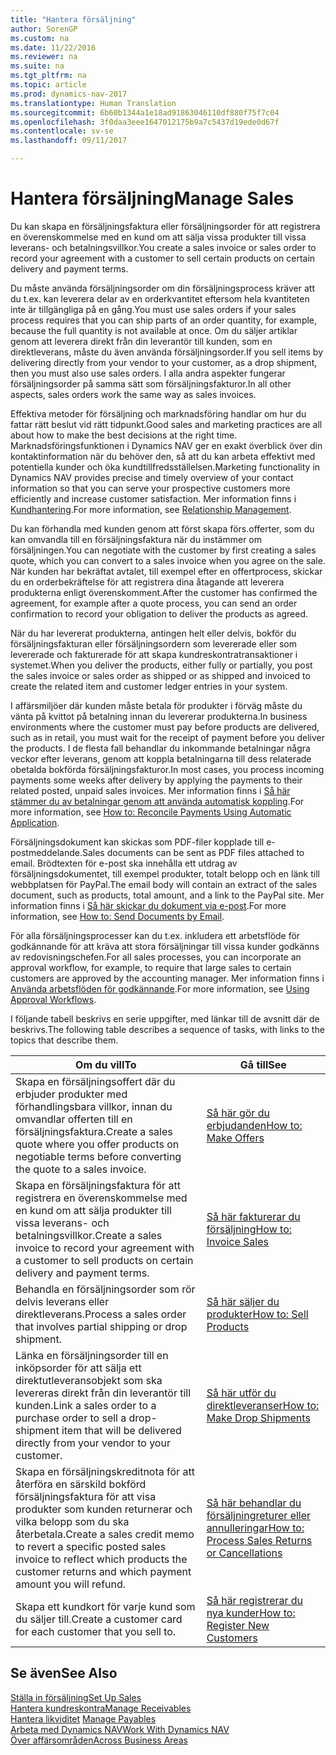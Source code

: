 ```yaml
---
title: "Hantera försäljning"
author: SorenGP
ms.custom: na
ms.date: 11/22/2016
ms.reviewer: na
ms.suite: na
ms.tgt_pltfrm: na
ms.topic: article
ms.prod: dynamics-nav-2017
ms.translationtype: Human Translation
ms.sourcegitcommit: 6b60b1344a1e18ad91863046110df880f75f7c04
ms.openlocfilehash: 3f0daa3eee1647012175b9a7c5437d19ede0d67f
ms.contentlocale: sv-se
ms.lasthandoff: 09/11/2017

---
```


# <a name="manage-sales"></a><span data-ttu-id="93d62-102">Hantera försäljning</span><span class="sxs-lookup"><span data-stu-id="93d62-102">Manage Sales</span></span>
<span data-ttu-id="93d62-103">Du kan skapa en försäljningsfaktura eller försäljningsorder för att registrera en överenskommelse med en kund om att sälja vissa produkter till vissa leverans- och betalningsvillkor.</span><span class="sxs-lookup"><span data-stu-id="93d62-103">You create a sales invoice or sales order to record your agreement with a customer to sell certain products on certain delivery and payment terms.</span></span>

<span data-ttu-id="93d62-104">Du måste använda försäljningsorder om din försäljningsprocess kräver att du t.ex. kan leverera delar av en orderkvantitet eftersom hela kvantiteten inte är tillgängliga på en gång.</span><span class="sxs-lookup"><span data-stu-id="93d62-104">You must use sales orders if your sales process requires that you can ship parts of an order quantity, for example, because the full quantity is not available at once.</span></span> <span data-ttu-id="93d62-105">Om du säljer artiklar genom att leverera direkt från din leverantör till kunden, som en direktleverans, måste du även använda försäljningsorder.</span><span class="sxs-lookup"><span data-stu-id="93d62-105">If you sell items by delivering directly from your vendor to your customer, as a drop shipment, then you must also use sales orders.</span></span> <span data-ttu-id="93d62-106">I alla andra aspekter fungerar försäljningsorder på samma sätt som försäljningsfakturor.</span><span class="sxs-lookup"><span data-stu-id="93d62-106">In all other aspects, sales orders work the same way as sales invoices.</span></span>  

<span data-ttu-id="93d62-107">Effektiva metoder för försäljning och marknadsföring handlar om hur du fattar rätt beslut vid rätt tidpunkt.</span><span class="sxs-lookup"><span data-stu-id="93d62-107">Good sales and marketing practices are all about how to make the best decisions at the right time.</span></span> <span data-ttu-id="93d62-108">Marknadsföringsfunktionen i Dynamics NAV ger en exakt överblick över din kontaktinformation när du behöver den, så att du kan arbeta effektivt med potentiella kunder och öka kundtillfredsställelsen.</span><span class="sxs-lookup"><span data-stu-id="93d62-108">Marketing functionality in Dynamics NAV provides precise and timely overview of your contact information so that you can serve your prospective customers more efficiently and increase customer satisfaction.</span></span> <span data-ttu-id="93d62-109">Mer information finns i [Kundhantering](marketing-relationship-management.md).</span><span class="sxs-lookup"><span data-stu-id="93d62-109">For more information, see [Relationship Management](marketing-relationship-management.md).</span></span>

<span data-ttu-id="93d62-110">Du kan förhandla med kunden genom att först skapa förs.offerter, som du kan omvandla till en försäljningsfaktura när du instämmer om försäljningen.</span><span class="sxs-lookup"><span data-stu-id="93d62-110">You can negotiate with the customer by first creating a sales quote, which you can convert to a sales invoice when you agree on the sale.</span></span> <span data-ttu-id="93d62-111">När kunden har bekräftat avtalet, till exempel efter en offertprocess, skickar du en orderbekräftelse för att registrera dina åtagande att leverera produkterna enligt överenskomment.</span><span class="sxs-lookup"><span data-stu-id="93d62-111">After the customer has confirmed the agreement, for example after a quote process, you can send an order confirmation to record your obligation to deliver the products as agreed.</span></span>

<span data-ttu-id="93d62-112">När du har levererat produkterna, antingen helt eller delvis, bokför du försäljningsfakturan eller försäljningsordern som levererade eller som levererade och fakturerade för att skapa kundreskontratransaktioner i systemet.</span><span class="sxs-lookup"><span data-stu-id="93d62-112">When you deliver the products, either fully or partially, you post the sales invoice or sales order as shipped or as shipped and invoiced to create the related item and customer ledger entries in your system.</span></span>

<span data-ttu-id="93d62-113">I affärsmiljöer där kunden måste betala för produkter i förväg måste du vänta på kvittot på betalning innan du levererar produkterna.</span><span class="sxs-lookup"><span data-stu-id="93d62-113">In business environments where the customer must pay before products are delivered, such as in retail, you must wait for the receipt of payment before you deliver the products.</span></span> <span data-ttu-id="93d62-114">I de flesta fall behandlar du inkommande betalningar några veckor efter leverans, genom att koppla betalningarna till dess relaterade obetalda bokförda försäljningsfakturor.</span><span class="sxs-lookup"><span data-stu-id="93d62-114">In most cases, you process incoming payments some weeks after delivery by applying the payments to their related posted, unpaid sales invoices.</span></span> <span data-ttu-id="93d62-115">Mer information finns i [Så här stämmer du av betalningar genom att använda automatisk koppling](receivables-how-reconcile-payments-auto-application.md).</span><span class="sxs-lookup"><span data-stu-id="93d62-115">For more information, see [How to: Reconcile Payments Using Automatic Application](receivables-how-reconcile-payments-auto-application.md).</span></span>

<span data-ttu-id="93d62-116">Försäljningsdokument kan skickas som PDF-filer kopplade till e-postmeddelande.</span><span class="sxs-lookup"><span data-stu-id="93d62-116">Sales documents can be sent as PDF files attached to email.</span></span> <span data-ttu-id="93d62-117">Brödtexten för e-post ska innehålla ett utdrag av försäljningsdokumentet, till exempel produkter, totalt belopp och en länk till webbplatsen för PayPal.</span><span class="sxs-lookup"><span data-stu-id="93d62-117">The email body will contain an extract of the sales document, such as products, total amount, and a link to the PayPal site.</span></span> <span data-ttu-id="93d62-118">Mer information finns i [Så här skickar du dokument via e-post](ui-how-send-documents-email.md).</span><span class="sxs-lookup"><span data-stu-id="93d62-118">For more information, see [How to: Send Documents by Email](ui-how-send-documents-email.md).</span></span>

<span data-ttu-id="93d62-119">För alla försäljningsprocesser kan du t.ex. inkludera ett arbetsflöde för godkännande för att kräva att stora försäljningar till vissa kunder godkänns av redovisningschefen.</span><span class="sxs-lookup"><span data-stu-id="93d62-119">For all sales processes, you can incorporate an approval workflow, for example, to require that large sales to certain customers are approved by the accounting manager.</span></span> <span data-ttu-id="93d62-120">Mer information finns i [Använda arbetsflöden för godkännande](across-how-use-approval-workflows.md).</span><span class="sxs-lookup"><span data-stu-id="93d62-120">For more information, see [Using Approval Workflows](across-how-use-approval-workflows.md).</span></span>

<span data-ttu-id="93d62-121">I följande tabell beskrivs en serie uppgifter, med länkar till de avsnitt där de beskrivs.</span><span class="sxs-lookup"><span data-stu-id="93d62-121">The following table describes a sequence of tasks, with links to the topics that describe them.</span></span>

|<span data-ttu-id="93d62-122">Om du vill</span><span class="sxs-lookup"><span data-stu-id="93d62-122">To</span></span> |<span data-ttu-id="93d62-123">Gå till</span><span class="sxs-lookup"><span data-stu-id="93d62-123">See</span></span> |
|---|----|
|<span data-ttu-id="93d62-124">Skapa en försäljningsoffert där du erbjuder produkter med förhandlingsbara villkor, innan du omvandlar offerten till en försäljningsfaktura.</span><span class="sxs-lookup"><span data-stu-id="93d62-124">Create a sales quote where you offer products on negotiable terms before converting the quote to a sales invoice.</span></span>|[<span data-ttu-id="93d62-125">Så här gör du erbjudanden</span><span class="sxs-lookup"><span data-stu-id="93d62-125">How to: Make Offers</span></span>](sales-how-make-offers.md)|
|<span data-ttu-id="93d62-126">Skapa en försäljningsfaktura för att registrera en överenskommelse med en kund om att sälja produkter till vissa leverans- och betalningsvillkor.</span><span class="sxs-lookup"><span data-stu-id="93d62-126">Create a sales invoice to record your agreement with a customer to sell products on certain delivery and payment terms.</span></span>|[<span data-ttu-id="93d62-127">Så här fakturerar du försäljning</span><span class="sxs-lookup"><span data-stu-id="93d62-127">How to: Invoice Sales</span></span>](sales-how-invoice-sales.md)|
|<span data-ttu-id="93d62-128">Behandla en försäljningsorder som rör delvis leverans eller direktleverans.</span><span class="sxs-lookup"><span data-stu-id="93d62-128">Process a sales order that involves partial shipping or drop shipment.</span></span>|[<span data-ttu-id="93d62-129">Så här säljer du produkter</span><span class="sxs-lookup"><span data-stu-id="93d62-129">How to: Sell Products</span></span>](sales-how-sell-products.md)|
|<span data-ttu-id="93d62-130">Länka en försäljningsorder till en inköpsorder för att sälja ett direktutleveransobjekt som ska levereras direkt från din leverantör till kunden.</span><span class="sxs-lookup"><span data-stu-id="93d62-130">Link a sales order to a purchase order to sell a drop-shipment item that will be delivered directly from your vendor to your customer.</span></span>|[<span data-ttu-id="93d62-131">Så här utför du direktleveranser</span><span class="sxs-lookup"><span data-stu-id="93d62-131">How to: Make Drop Shipments</span></span>](sales-how-drop-shipment.md)|
|<span data-ttu-id="93d62-132">Skapa en försäljningskreditnota för att återföra en särskild bokförd försäljningsfaktura för att visa produkter som kunden returnerar och vilka belopp som du ska återbetala.</span><span class="sxs-lookup"><span data-stu-id="93d62-132">Create a sales credit memo to revert a specific posted sales invoice to reflect which products the customer returns and which payment amount you will refund.</span></span>|[<span data-ttu-id="93d62-133">Så här behandlar du försäljningreturer eller annulleringar</span><span class="sxs-lookup"><span data-stu-id="93d62-133">How to: Process Sales Returns or Cancellations</span></span>](sales-how-process-sales-returns-cancellations.md)|
|<span data-ttu-id="93d62-134">Skapa ett kundkort för varje kund som du säljer till.</span><span class="sxs-lookup"><span data-stu-id="93d62-134">Create a customer card for each customer that you sell to.</span></span>|[<span data-ttu-id="93d62-135">Så här registrerar du nya kunder</span><span class="sxs-lookup"><span data-stu-id="93d62-135">How to: Register New Customers</span></span>](sales-how-register-new-customers.md)|

## <a name="see-also"></a><span data-ttu-id="93d62-136">Se även</span><span class="sxs-lookup"><span data-stu-id="93d62-136">See Also</span></span>  
[<span data-ttu-id="93d62-137">Ställa in försäljning</span><span class="sxs-lookup"><span data-stu-id="93d62-137">Set Up Sales</span></span>](sales-setup-sales.md)  
[<span data-ttu-id="93d62-138">Hantera kundreskontra</span><span class="sxs-lookup"><span data-stu-id="93d62-138">Manage Receivables</span></span>](receivables-manage-receivables.md)  
<span data-ttu-id="93d62-139">[Hantera likviditet](payables-manage-payables.MD)    </span><span class="sxs-lookup"><span data-stu-id="93d62-139">[Manage Payables](payables-manage-payables.MD)    </span></span>  
[<span data-ttu-id="93d62-140">Arbeta med Dynamics NAV</span><span class="sxs-lookup"><span data-stu-id="93d62-140">Work With Dynamics NAV</span></span>](ui-work-product.md)  
[<span data-ttu-id="93d62-141">Över affärsområden</span><span class="sxs-lookup"><span data-stu-id="93d62-141">Across Business Areas</span></span>](ui-across-business-areas.md)

